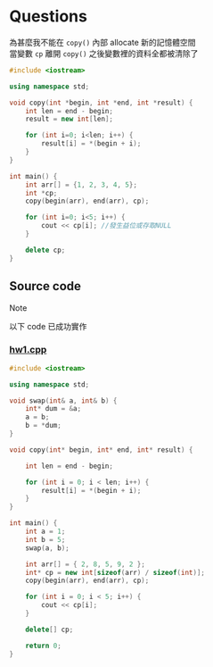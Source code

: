 # Questions

為甚麼我不能在 `copy()` 內部 allocate 新的記憶體空間  
當變數 `cp` 離開 `copy()` 之後變數裡的資料全都被清除了

```cpp
#include <iostream>

using namespace std;

void copy(int *begin, int *end, int *result) {
    int len = end - begin;
    result = new int[len];

    for (int i=0; i<len; i++) {
        result[i] = *(begin + i);
    }
}

int main() {
    int arr[] = {1, 2, 3, 4, 5};
    int *cp;
    copy(begin(arr), end(arr), cp);

    for (int i=0; i<5; i++) {
        cout << cp[i]; //發生益位或存取NULL
    }

    delete cp;
}
```

## Source code

> [!NOTE]
> 以下 code 已成功實作

### [hw1.cpp](./hw1.cpp)

```cpp
#include <iostream>

using namespace std;

void swap(int& a, int& b) {
    int* dum = &a;
    a = b;
    b = *dum;
}

void copy(int* begin, int* end, int* result) {

    int len = end - begin;

    for (int i = 0; i < len; i++) {
        result[i] = *(begin + i);
    }
}

int main() {
    int a = 1;
    int b = 5;
    swap(a, b);

    int arr[] = { 2, 8, 5, 9, 2 };
    int* cp = new int[sizeof(arr) / sizeof(int)];
    copy(begin(arr), end(arr), cp);

    for (int i = 0; i < 5; i++) {
        cout << cp[i];
    }

    delete[] cp;

    return 0;
}
```
